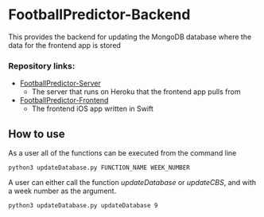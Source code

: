 # FootballPredictor-Backend
This provides the backend for updating the MongoDB database where the data for the frontend app is stored

### Repository links:
- [FootballPredictor-Server](https://github.com/CreepyChameleon/FootballPredictor-Server)
	- The server that runs on Heroku that the frontend app pulls from
- [FootballPredictor-Frontend](https://github.com/CreepyChameleon/FootballPredictor-Frontend)
	- The frontend iOS app written in Swift

## How to use
As a user all of the functions can be executed from the command line

```
python3 updateDatabase.py FUNCTION_NAME WEEK_NUMBER
```
A user can either call the function *updateDatabase* or *updateCBS*, and with a week number as the argument.

```
python3 updateDatabase.py updateDatabase 9
```
